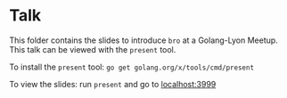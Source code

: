 # Talk

This folder contains the slides to introduce `bro` at a Golang-Lyon Meetup.
This talk can be viewed with the `present` tool.

To install the `present` tool: `go get golang.org/x/tools/cmd/present`

To view the slides: run `present` and go to [localhost:3999](http://localhost:3999)
